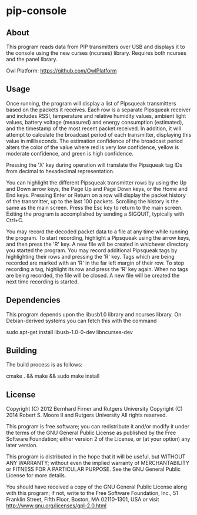pip-console
===========

About
-----
  This program reads data from PIP transmitters over USB and displays it to
  the console using the new curses (ncurses) library.  Requires both ncurses
  and the panel library.

  Owl Platform: <https://github.com/OwlPlatform>

Usage
-----
  Once running, the program will display a list of Pipsqueak transmitters based
  on the packets it receives.  Each row is a separate Pipsqueak receiver and
  includes RSSI, temperature and relative humidity values, ambient light
  values, battery voltage (measured) and energy consumption (estimated), and
  the timestamp of the most recent packet received.  In addition, it will
  attempt to calculate the broadcast period of each transmitter, displaying
  this value in milliseconds.  The estimation confidence of the broadcast
  period alters the color of the value where red is very low confidence, yellow
  is moderate confidence, and green is high confidence.

  Pressing the 'X' key during operation will translate the Pipsqueak tag IDs
  from decimal to hexadecimal representation.

  You can highlight the different Pipsqueak transmitter rows by using the Up
  and Down arrow keys, the Page Up and Page Down keys, or the Home and End
  keys. Pressing Enter or Return on a row will display the packet history of
  the transmitter, up to the last 100 packets.  Scrolling the history is the
  same as the main screen.  Press the Esc key to return to the main screen.
  Exiting the program is accomplished by sending a SIGQUIT, typically with
  Ctrl+C.

  You may record the decoded packet data to a file at any time while running
  the program.  To start recording, highlight a Pipsqueak using the arrow keys,
  and then press the 'R' key.  A new file will be created in whichever
  directory you started the program.  You may record additional Pipsqueak tags
  by highlighting their rows and pressing the 'R' key. Tags which are being
  recorded are marked with an 'R' in the far left margin of their row.  To stop
  recording a tag, highlight its row and press the 'R' key again.  When no tags
  are being recorded, the file will be closed.  A new file will be created the
  next time recording is started.

Dependencies
------------
  This program depends upon the libusb1.0 library and ncurses library. On
  Debian-derived systems you can fetch this with the command

  sudo apt-get install libusb-1.0-0-dev libncurses-dev

Building
--------
  The build process is as follows:

  cmake . && make && sudo make install

License
-------
 Copyright (C) 2012 Bernhard Firner and Rutgers University
 Copyright (C) 2014 Robert S. Moore II and Rutgers University
 All rights reserved.
 
 This program is free software; you can redistribute it and/or
 modify it under the terms of the GNU General Public License
 as published by the Free Software Foundation; either version 2
 of the License, or (at your option) any later version.
 
 This program is distributed in the hope that it will be useful,
 but WITHOUT ANY WARRANTY; without even the implied warranty of
 MERCHANTABILITY or FITNESS FOR A PARTICULAR PURPOSE.  See the
 GNU General Public License for more details.

 You should have received a copy of the GNU General Public License
 along with this program; if not, write to the Free Software
 Foundation, Inc., 51 Franklin Street, Fifth Floor, Boston, MA  02110-1301, USA
 or visit http://www.gnu.org/licenses/gpl-2.0.html
